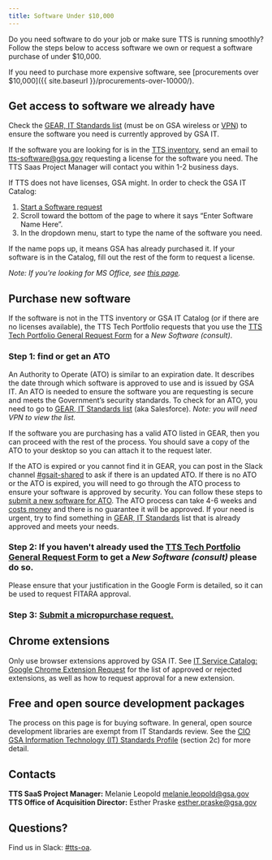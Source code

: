 ```yaml
---
title: Software Under $10,000
---
```


Do you need software to do your job or make sure TTS is running smoothly? Follow the steps below to access software we own or request a software purchase of under $10,000.

If you need to purchase more expensive software, see [procurements over $10,000]({{ site.baseurl }}/procurements-over-10000/).

## Get access to software we already have

Check the [GEAR, IT Standards list](https://ea.gsa.gov/#!/applications) (must be on GSA wireless or [VPN]({{site.baseurl}}/vmware-horizon/#logging-into-vmware-horizon)) to ensure the software you need is currently approved by GSA IT.

If the software you are looking for is in the [TTS inventory](https://docs.google.com/spreadsheets/d/12pfcEIEXaJTjIKex-3wnI89erIvgKf9B_XpGkDl6qsM/edit#gid=0), send an email to [tts-software@gsa.gov](mailto:tts-software@gsa.gov) requesting a license for the software you need. The TTS Saas Project Manager will contact you within 1-2 business days.

If TTS does not have licenses, GSA might. In order to check the GSA IT Catalog:

1. [Start a Software request](https://gsa.servicenowservices.com/sp/?id=sc_cat_item&sys_id=1bfdfdca78d3a400ce3ddff91a64940b)
1. Scroll toward the bottom of the page to where it says “Enter Software Name Here”.
1. In the dropdown menu, start to type the name of the software you need.

If the name pops up, it means GSA has already purchased it. If your software is in the Catalog, fill out the rest of the form to request a license.

_Note: If you're looking for MS Office, see [this page]({{site.baseurl}}/office/)._

## Purchase new software

If the software is not in the TTS inventory or GSA IT Catalog (or if there are no licenses available), the TTS Tech Portfolio requests that you use the [TTS Tech Portfolio General Request Form](https://forms.gle/wPrCXJqDgaksXRwV8) for a _New Software (consult)_.

### Step 1: find or get an ATO

An Authority to Operate (ATO) is similar to an expiration date. It describes the date through which software is approved to use and is issued by GSA IT. An ATO is needed to ensure the software you are requesting is secure and meets the Government’s security standards. To check for an ATO, you need to go to [GEAR, IT Standards list](https://ea.gsa.gov/#!/itstandards) (aka Salesforce). _Note: you will need VPN to view the list._

If the software you are purchasing has a valid ATO listed in GEAR, then you can proceed with the rest of the process. You should save a copy of the ATO to your desktop so you can attach it to the request later.

If the ATO is expired or you cannot find it in GEAR, you can post in the Slack channel [#gsait-shared](https://gsa-tts.slack.com/messages/gsait-shared/) to ask if there is an updated ATO. If there is no ATO or the ATO is expired, you will need to go through the ATO process to ensure your software is approved by security. You can follow these steps to [submit a new software for ATO](https://insite.gsa.gov/topics/information-technology/do-it-yourself-self-help/software-and-applications/software-downloads-and-requests/it-standards). The ATO process can take 4-6 weeks and [costs money](https://docs.google.com/spreadsheets/d/1PokRIGaGl04sxMxEHGwMIRaJDx4OPEXpJ7g69ekDdz8/edit#gid=1451563242z) and there is no guarantee it will be approved. If your need is urgent, try to find something in [GEAR, IT Standards](https://ea.gsa.gov/#!/itstandards) list that is already approved and meets your needs.

### Step 2: If you haven't already used the [TTS Tech Portfolio General Request Form](https://forms.gle/wPrCXJqDgaksXRwV8) to get a _New Software (consult)_ please do so.

Please ensure that your justification in the Google Form is detailed, so it can be used to request FITARA approval.

### Step 3: [Submit a micropurchase request.]({{site.baseurl}}/purchase-requests/)

## Chrome extensions

Only use browser extensions approved by GSA IT. See [IT Service Catalog: Google Chrome Extension Request](https://insite.gsa.gov/topics/information-technology/assistance-and-help-desks/service-catalog/it-service-catalog-google-chrome-extension-request?term=google%20extensions) for the list of approved or rejected extensions, as well as how to request approval for a new extension.

## Free and open source development packages

The process on this page is for buying software. In general, open source development libraries are exempt from IT Standards review. See the [CIO GSA Information Technology (IT) Standards Profile](<https://www.gsa.gov/directive/gsa-information-technology-(it)-standards-profile>) (section 2c) for more detail.

## Contacts

**TTS SaaS Project Manager:** Melanie Leopold [melanie.leopold@gsa.gov](mailto:melanie.leopold@gsa.gov)
**TTS Office of Acquisition Director:** Esther Praske [esther.praske@gsa.gov](mailto:esther.praske@gsa.gov)

## Questions?

Find us in Slack: [#tts-oa](https://gsa-tts.slack.com/messages/tts-oa/).

